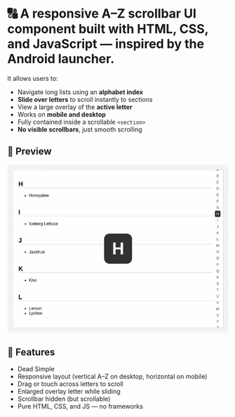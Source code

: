 # 🔠 A responsive A–Z scrollbar UI component built with **HTML**, **CSS**, and **JavaScript** — inspired by the Android launcher. 

It allows users to:

- Navigate long lists using an **alphabet index**
- **Slide over letters** to scroll instantly to sections
- View a large overlay of the **active letter**
- Works on **mobile and desktop**
- Fully contained inside a scrollable `<section>`
- **No visible scrollbars**, just smooth scrolling

## 📸 Preview

<img src="demo.gif"/>

## 🚀 Features

- Dead Simple
- Responsive layout (vertical A–Z on desktop, horizontal on mobile)
- Drag or touch across letters to scroll
- Enlarged overlay letter while sliding
- Scrollbar hidden (but scrollable)
- Pure HTML, CSS, and JS — no frameworks
